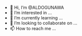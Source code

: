 - 👋 Hi, I’m @ALDOGUNAWA
- 👀 I’m interested in ...
- 🌱 I’m currently learning ...
- 💞️ I’m looking to collaborate on ...
- 📫 How to reach me ...

<!---
ALDOGUNAWA/ALDOGUNAWA is a ✨ special ✨ repository because its `README.md` (this file) appears on your GitHub profile.
You can click the Preview link to take a look at your changes.
--->
